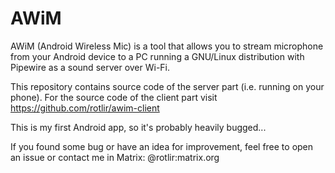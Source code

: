# AWiM

AWiM (Android Wireless Mic) is a tool that allows you to 
stream microphone from your Android device to a PC running a GNU/Linux 
distribution with Pipewire as a sound server over Wi-Fi.

This repository contains source code of the server part (i.e. running on your phone). For the source code of the client part visit https://github.com/rotlir/awim-client



This is my first Android app, so it's probably heavily bugged...

If you found some bug or have an idea for improvement, feel free to open an issue or contact me in Matrix: @rotlir:matrix.org
